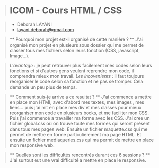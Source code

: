> # ICOM - Cours HTML / CSS #

> * Deborah LAYANI
> * layani.deborah@gmail.com

> ** Pourquoi mon projet est-il organisé de cette manière ? **
> J'ai organisé mon projet en plusieurs sous dossier qui me permet de classer
> tous mes fichiers selon leurs fonction (CSS, javascript, Image...).

> _L'avantage :_ je peut retrouver plus facilement mes codes selon leurs fonctions 
> et si d'autres gens veulent reprendre mon code, il comprendra mieux mon travail.
> _Les incovenients :_ il faut toujours reorganiser le code selon sa fonction et ne pas 
> se tromper. Cela demande un peu plus de temps.

> ** Comment suis-je arrive a ce resultat ? **
> J'ai commence a mettre en place mon HTMl, avec d'abord mes textes, mes images , mes liens...
> puis j'ai mit en place mes div et mes classes pour mieux reorganiser mon code en plusieurs bocks, 
> et me faciliter mon CSS. 
> Puis j'ai commencé a travailler ma forme avec les CSS. J'ai cree un fichier global.css où on trouve 
> toute mes formes qui seront présent dans tous mes pages web. Ensuite un fichier maquette.css qui me permet
> de mettre en forme particulierement ma page HTML. Et ensuite un fichier mediaqueries.css qui ma permit de 
> mettre en place mon responsive web.

> ** Quelles sont les difficultés rencontrés durant ces 6 sessions ? **
> J'ai surtout eut une vrai difficulté a mettre en place le responsive.

